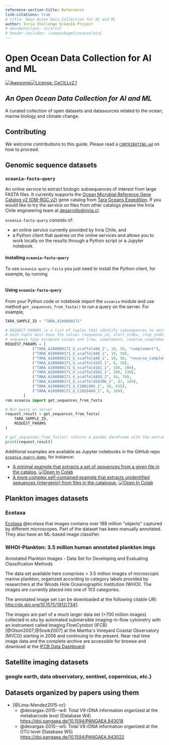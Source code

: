 ```yaml
---
reference-section-title: References
link-citations: true
# title: Open Ocean Data Collection for AI and ML
author: Inria Challenge OcéanIA Project
# documentclass: scrartcl
# header-includes: \usepackage{inconsolata}
---
```


# Open Ocean Data Collection for AI and ML

[![Awesome](https://cdn.rawgit.com/sindresorhus/awesome/d7305f38d29fed78fa85652e3a63e154dd8e8829/media/badge.svg)](https://github.com/Inria-Chile/awesome)[![License: CeCILLv2.1](https://img.shields.io/badge/license-CeCILL--v2.1-orange)](https://cecill.info/licences.en.html)


## *An Open Ocean Data Collection for AI and ML*

A curated collection of open datasets and datasources related to the ocean, marine biology and climate change.

## Contributing

We welcome contributions to this guide. Please read a [`CONTRIBUTING.md`](https://github.com/Inria-Chile/awesome-ocean-ai-data/blob/main/CONTRIBUTING.md) on how to proceed.

## Genomic sequence datasets

### `oceania-fasta-query`

An online service to extract biologic subsequences of interest from large FASTA files. It currently supports the [Ocean Microbial Reference Gene Catalog v2 (OM-RGC.v2)](https://www.ebi.ac.uk/biostudies/studies/S-BSST297) gene catalog from [Tara Oceans Expedition](https://fondationtaraocean.org). If you would like to try the service on files from other catalogs please the Inria Chile engineering team at <desarrollo@inria.cl>.

`oceania-fasta-query` consists of:

- an online service currently provided by Inria Chile, and
- a Python client that queries on the online services and allows you to work locally on the results through a Python script or a Jupyter notebook.

#### Installing `oceania-fasta-query`

To use `oceania-query-fasta` you just need to install the Python client, for example, by running

```zsh pip install oceania-query-fasta
```

#### Using `oceania-fasta-query`

From your Python code or notebook import the `oceania` module and use method `get_sequences_from_fasta()` to run a query on the server. For example,

```python
TARA_SAMPLE_ID = "TARA_A100000171"

# REQUEST_PARAMS is a list of tuples that identify subsequences to extract
# each tuple must have the values (sequence_id, start_index, stop_index, sequence_type)
# sequence type accepted values are [raw, complement, reverse_complement], optional value if ommited defaults to "raw".
REQUEST_PARAMS = [
            ("TARA_A100000171_G_scaffold48_1", 10, 50, "complement"),
            ("TARA_A100000171_G_scaffold48_1", 10, 50),
            ("TARA_A100000171_G_scaffold48_1", 10, 50, "reverse_complement"),
            ("TARA_A100000171_G_scaffold181_1", 0, 50),
            ("TARA_A100000171_G_scaffold181_1", 100, 200),
            ("TARA_A100000171_G_scaffold181_1", 200, 230),
            ("TARA_A100000171_G_scaffold493_2", 54, 76),
            ("TARA_A100000171_G_scaffold50396_2", 87, 105),
            ("TARA_A100000171_G_C2001995_1", 20, 635),
            ("TARA_A100000171_G_C2026460_1", 0, 100),
        ]
rom oceania import get_sequences_from_fasta

# Run query on server
request_result = get_sequences_from_fasta(
    TARA_SAMPLE_ID,
    REQUEST_PARAMS
)

# get_sequences_from_fasta() returns a pandas dataFrame with the extracted sequences
print(request_result)
```

Additional examples are available as Jupyter notebooks in the GitHub repo [`oceania-query-demo`](https://github.com/Inria-Chile/oceania-query-demo), for instance:
- [A minimal example that extracts a set of sequences from a given file in the catalog.](https://github.com/Inria-Chile/oceania-query-demo/blob/master/notebooks/query_tara_simple.ipynb) [![Open In Colab](https://colab.research.google.com/assets/colab-badge.svg)](https://colab.research.google.com/github/Inria-Chile/oceania-query-demo/blob/main/notebooks/query_tara_intergenic_region.ipynb)
- [A more complex self-contained example that extracts unidentified sequences (intergenic) from files in the catalogue.](https://github.com/Inria-Chile/oceania-query-demo/blob/main/notebooks/query_tara_intergenic_region.ipynb) [![Open In Colab](https://colab.research.google.com/assets/colab-badge.svg)](https://colab.research.google.com/github/Inria-Chile/oceania-query-demo/blob/main/notebooks/query_tara_intergenic_region.ipynb)

## Plankton images datasets

### Ecotaxa

[Ecotaxa](https://ecotaxa.obs-vlfr.fr) @ecotaxa that images contains
over 188 million "objects" captured by different microscopes. Part of
the dataset has been manually annotated. They also have an ML-based
image classifier.

### WHOI-Plankton: 3.5 million human annotated plankton imgs

Annotated Plankton Images - Data Set for Developing and Evaluating Classification Methods

The data set available here comprises > 3.5 million images of microscopic marine plankton, organized according to category labels provided by researchers at the Woods Hole Oceanographic Institution (WHOI). The images are currently placed into one of 103 categories. 

The annotated image set can be downloaded at the following citable URI: <http://dx.doi.org/10.1575/1912/7341>.

The images are part of a much larger data set (>700 million images) collected in situ by automated submersible imaging-in-flow cytometry with an instrument called Imaging FlowCytobot (IFCB) [@Olson2007;@Sosik2007] at the Martha's Vineyard Coastal Observatory (MVCO) starting in 2006 and continuing to the present. Near real time image data and the complete archive are accessible for browse and download at the [IFCB Data Dashboard](http://ifcb-data.whoi.edu/mvco).

## Satellite imaging datasets

### google earth, data observatory, sentinel, copernicus, etc.}

## Datasets organized by papers using them

- [@Lima-Mendez2015-cr]:
  - @devargas-2015--w4: Total V9 rDNA information organized at the metabarcode level (Database W4) <https://doi.pangaea.de/10.1594/PANGAEA.843018>
  - @devargas-2015--w5: Total V9 rDNA information organized at the OTU level (Database W5) <https://doi.pangaea.de/10.1594/PANGAEA.843022>